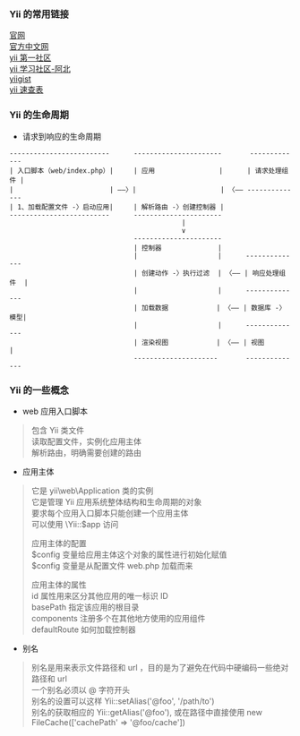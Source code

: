 
### Yii 的常用链接
[官网](https://www.yiiframework.com/)  
[官方中文网](https://www.yiichina.com/)  
[yii 第一社区](https://getyii.com/)  
[yii 学习社区-阿北](https://nai8.me/)  
[yiigist](https://yiigist.com/)  
[yii 速查表](https://nai8.me/tool-sc.html)  

### Yii 的生命周期
- 请求到响应的生命周期
```
-------------------------      ----------------------       -------------
| 入口脚本（web/index.php）|     | 应用                |      | 请求处理组件 |
|                        | ——〉|                     | 〈—— --------------
| 1、加载配置文件 -〉启动应用|     | 解析路由 -〉创建控制器 |
-------------------------      ----------------------
                                           |
                                           ∨
                               ----------------------
                               | 控制器              |
                               |                    |      --------------
                               | 创建动作 -〉执行过滤  | 〈—— | 响应处理组件  |
                               |                    |      --------------
                               | 加载数据            | 〈—— | 数据库 -〉模型|
                               |                    |      --------------
                               | 渲染视图            | 〈—— | 视图         |
                               ---------------------       --------------
```

### Yii 的一些概念
- web 应用入口脚本
> 包含 Yii 类文件  
> 读取配置文件，实例化应用主体  
> 解析路由，明确需要创建的路由  

- 应用主体 
> 它是 yii\web\Application 类的实例  
> 它是管理 Yii 应用系统整体结构和生命周期的对象  
> 要求每个应用入口脚本只能创建一个应用主体  
> 可以使用 \Yii::$app 访问  
> 
> 应用主体的配置  
> $config 变量给应用主体这个对象的属性进行初始化赋值  
> $config 变量是从配置文件 web.php 加载而来  
> 
> 应用主体的属性  
> id 属性用来区分其他应用的唯一标识 ID  
> basePath 指定该应用的根目录  
> components 注册多个在其他地方使用的应用组件  
> defaultRoute 如何加载控制器  

- 别名
> 别名是用来表示文件路径和 url ，目的是为了避免在代码中硬编码一些绝对路径和 url  
> 一个别名必须以 @ 字符开头  
> 别名的设置可以这样 Yii::setAlias('@foo', '/path/to')  
> 别名的获取相应的 Yii::getAlias('@foo'), 或在路径中直接使用 new FileCache(['cachePath' => '@foo/cache'])  


